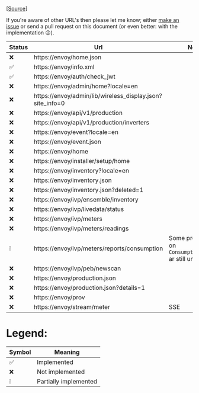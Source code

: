 ﻿[[Source](https://gathering.tweakers.net/forum/list_message/67668598#67668598)]

If you're aware of other URL's then please let me know; either [make an issue](https://github.com/RobThree/NEnvoy/issues/new?title=New%20Envoy%20url) or send a pull request on this document (or even better: with the implementation :wink:).

Status | Url | Note
-|-|-
❌|https://envoy/home.json
✅|https://envoy/info.xml
✅|https://envoy/auth/check_jwt
❌|https://envoy/admin/home?locale=en
❌|https://envoy/admin/lib/wireless_display.json?site_info=0
❌|https://envoy/api/v1/production
❌|https://envoy/api/v1/production/inverters
❌|https://envoy/event?locale=en
❌|https://envoy/event.json
❌|https://envoy/home
❌|https://envoy/installer/setup/home
❌|https://envoy/inventory?locale=en
❌|https://envoy/inventory.json
❌|https://envoy/inventory.json?deleted=1
❌|https://envoy/ivp/ensemble/inventory
❌|https://envoy/ivp/livedata/status
❌|https://envoy/ivp/meters
❌|https://envoy/ivp/meters/readings
❕|https://envoy/ivp/meters/reports/consumption | Some properties on `ConsumptionValues` ar still unclear.
❌|https://envoy/ivp/peb/newscan
❌|https://envoy/production.json
❌|https://envoy/production.json?details=1
❌|https://envoy/prov
❌|https://envoy/stream/meter | SSE

# Legend:

Symbol | Meaning
-|-
✅|Implemented
❌|Not implemented
❕|Partially implemented